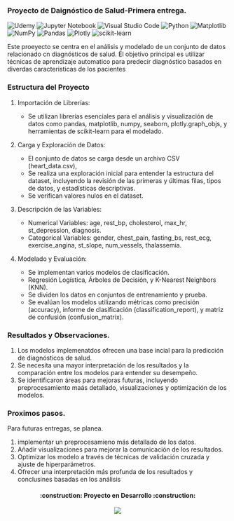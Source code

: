 ### Proyecto de Daignóstico de Salud-Primera entrega.

![Udemy](https://img.shields.io/badge/Udemy-A435F0?style=for-the-badge&logo=Udemy&logoColor=white)
![Jupyter Notebook](https://img.shields.io/badge/jupyter-%23FA0F00.svg?style=for-the-badge&logo=jupyter&logoColor=white)
![Visual Studio Code](https://img.shields.io/badge/Visual%20Studio%20Code-0078d7.svg?style=for-the-badge&logo=visual-studio-code&logoColor=white)
![Python](https://img.shields.io/badge/python-3670A0?style=for-the-badge&logo=python&logoColor=ffdd54)
![Matplotlib](https://img.shields.io/badge/Matplotlib-%23ffffff.svg?style=for-the-badge&logo=Matplotlib&logoColor=black)
![NumPy](https://img.shields.io/badge/numpy-%23013243.svg?style=for-the-badge&logo=numpy&logoColor=white)
![Pandas](https://img.shields.io/badge/pandas-%23150458.svg?style=for-the-badge&logo=pandas&logoColor=white)
![Plotly](https://img.shields.io/badge/Plotly-%233F4F75.svg?style=for-the-badge&logo=plotly&logoColor=white)
![scikit-learn](https://img.shields.io/badge/scikit--learn-%23F7931E.svg?style=for-the-badge&logo=scikit-learn&logoColor=white)

Este proeyecto se centra en el análisis y modelado de un conjunto de datos relacionado cn diagnósticos de salud. 
El objetivo principal es utilizar técnicas de aprendizaje automatico para predecir diagnóstico basados en diverdas caracteristicas de los pacientes

### Estructura del Proyecto

1.	Importación de Librerías:
    - Se utilizan librerías esenciales para el análisis y visualización de datos como
      pandas, matplotlib, numpy, seaborn, plotly.graph_objs, y herramientas de scikit-learn para el modelado.

2.	Carga y Exploración de Datos:
     - El conjunto de datos se carga desde un archivo CSV (heart_data.csv),
     - Se realiza una exploración inicial para entender la estructura del dataset, incluyendo la revisión de las primeras y últimas filas, tipos de datos, y estadísticas descriptivas.
	  - Se verifican valores nulos en el dataset.

3.  Descripción de las Variables:
     - Numerical Variables: age, rest_bp, cholesterol, max_hr, st_depression, diagnosis.
     - Categorical Variables: gender, chest_pain, fasting_bs, rest_ecg, exercise_angina, st_slope, num_vessels, thalassemia.
  
4.  Modelado y Evaluación:
     - Se implementan varios modelos de clasificación.
     - Regresión Logística, Árboles de Decisión, y K-Nearest Neighbors (KNN).
     - Se dividen los datos en conjuntos de entrenamiento y prueba.
     - Se evalúan los modelos utilizando métricas como precisión (accuracy), informe de clasificación (classification_report), y matriz de confusión (confusion_matrix).
  
### Resultados y Observaciones.
1. Los modelos implemenatdos ofrecen una base incial para la predicción de diagnósticos de salud.
2. Se necesita una mayor interpretación de los resultados y la comparación entre los modelos para entender su desempeño.
3. Se identificaron áreas para mejoras futuras, incluyendo preprocesamiento maás detallado, visualizaciones y optimización de los modelos.

### Proximos pasos.
Para futuras entregas, se planea.
1. implementar un preprocesamieno más detallado de los datos.
2. Añadir visualizaciones para mejorar la comunicación de los resultados.
3. Optimizar los modelo a través de técnicas de validación cruzada y ajuste de hiperparámetros.
4. Ofrecer una interpretación más profunda de los resultados y conclusines basadas en los análisis

<h4 align="center">
:construction: Proyecto en Desarrollo :construction:
</h4>

 <p align="center">
   <img src="https://img.shields.io/badge/STATUS-EN%20DESAROLLO-green">
</p>


